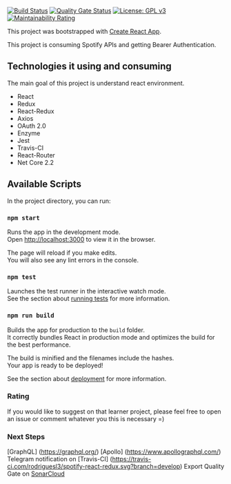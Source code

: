 

[![Build Status](https://travis-ci.com/rodriguesl3/spotify-react-redux.svg?branch=develop)](https://travis-ci.com/rodriguesl3/spotify-react-redux)  [![Quality Gate Status](https://sonarcloud.io/api/project_badges/measure?project=rodriguesl3_spotify-react-redux&metric=alert_status)](https://sonarcloud.io/dashboard?id=rodriguesl3_spotify-react-redux) [![License: GPL v3](https://img.shields.io/badge/License-GPLv3-blue.svg)](https://www.gnu.org/licenses/gpl-3.0)[![Maintainability Rating](https://sonarcloud.io/api/project_badges/measure?project=rodriguesl3_spotify-react-redux&metric=sqale_rating)](https://sonarcloud.io/dashboard?id=rodriguesl3_spotify-react-redux)

This project was bootstrapped with [Create React App](https://github.com/facebook/create-react-app).

This project is consuming Spotify APIs and getting Bearer Authentication.

## Technologies it using and consuming

The main goal of this project is understand react environment. 

* React
* Redux
* React-Redux
* Axios
* OAuth 2.0
* Enzyme
* Jest
* Travis-CI
* React-Router
* Net Core 2.2



## Available Scripts

In the project directory, you can run:

### `npm start`

Runs the app in the development mode.<br>
Open [http://localhost:3000](http://localhost:3000) to view it in the browser.

The page will reload if you make edits.<br>
You will also see any lint errors in the console.

### `npm test`

Launches the test runner in the interactive watch mode.<br>
See the section about [running tests](https://facebook.github.io/create-react-app/docs/running-tests) for more information.

### `npm run build`

Builds the app for production to the `build` folder.<br>
It correctly bundles React in production mode and optimizes the build for the best performance.

The build is minified and the filenames include the hashes.<br>
Your app is ready to be deployed!

See the section about [deployment](https://facebook.github.io/create-react-app/docs/deployment) for more information.

### Rating
If you would like to suggest on that learner project, 
please feel free to open an issue or comment whatever you this is necessary =)

### Next Steps
[GraphQL] (https://graphql.org/)
[Apollo] (https://www.apollographql.com/)
Telegram notification on [Travis-CI] (https://travis-ci.com/rodriguesl3/spotify-react-redux.svg?branch=develop)
Export Quality Gate on [SonarCloud](https://sonarcloud.io/dashboard?id=rodriguesl3_spotify-react-redux)


